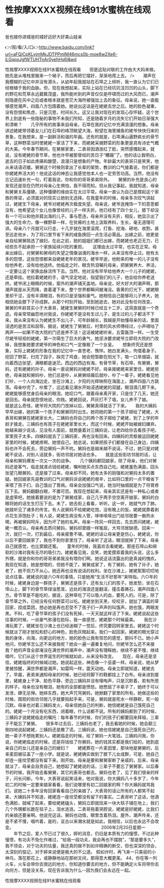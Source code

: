 # 性按摩ⅩXXX视频在线91水蜜桃在线观看
爸也接你进城爸的城好远好大好美山娃亲

👉/观/看/入/口👉http://www.baidu.com/link?url=aFQjCpKLyjmMkJDTPPmIM46mcs0b-moe8w2Xe6-iLGqpxJgfWTUHTnAr0yehHs6i&wd

性按摩ⅩXXX视频在线91水蜜桃在线观看　　但是这贴对联的工作由大大妈来做。她先是从堆栈里搬来一个梯子，而后再把它摆好，渐渐地爬上去。
/>　　潮声在我模糊的记忆中并没有源头，从幼年起我就站在石埠之上倾听，我一直认为它们已经根植于我的血脉。但，现在我想起来，实际上站在已经坑坑洼凹凹的山头，脚下的野花和荒草永远葳蕤茂盛，我所能听到的声音仅仅是呼啸而过的大风而已，潮声则隐遁在风中之后或者根本就是苍茫大海所被强加上去的象征。母亲说，她一直能够感觉潮声，四面八方包围着她。她说出这话是在姥姥去世之后。她的脸色凝重，没有怨恨和焦虑，只是沉思，时间长久。这又让我对现在的发现心存怀疑。这个世界上到底有一些隐秘的事物不未我们所知，还是随着岁月的流失它们开始日渐强大和清晰？　　几乎所有的故事来自母亲，石埠在我的记忆中充满浪漫的想象。母亲讲述姥姥带领着女儿们在石埠的峰顶眺望大海，盼望在海里捕鱼的姥爷快快归来的景象，在我想来，是一副鲜活和谐的年画。还有的就是，石埠满山遍野疯长的骨节草，这种野菜当时使姥姥一家活了下来，而姥姥采摘野菜的形象更是具有诗史气概的大美。今年春节期间，在舅舅家里，二表哥因酒涨红了脸，突然感慨起来，就说，没有姥姥的骨节草，他也许早被那曾经的苦日子“糟蹋”了。他的话让我明白，逝去的日子如此疼痛和酸楚，浪漫只是想象的产物。年龄最大的表哥只是笑笑，他从来话语迟缓。舅舅这个时候则拿出了长辈的架势，教训的口气接着说，你们都是你姥姥养活大的！他说这话的神态让我感觉他本人也一定劳苦功高。当然，他没有忘记迅速补充一句，盯着我说，你和你的哥哥弟弟除外。　　舅舅的补充是良心的发现还是现在仍然对母亲心生惧怕，我不得而知。但从我记事起，我就知道，母亲和舅舅关系僵硬。这种僵硬的缘由实在太过平常。母亲一直认为自己是撑起这个家族的脊梁，必须面对的现实让她别无选择。在我童年的时候，母亲多次叹气讲起过，姥姥生下母亲，姥爷对姥姥再次极度失望。母亲说，姥爷连掩饰一下的意思都没有，他希望这个女儿也像曾经的儿子一样夭折。他已经有了四个女儿，膝下却没有一个可以和他并肩出海的儿子。事与愿违，母亲并没有夭折，相反，她显示出了强大的生命力，像一棵野草一样，在贫瘠的土地上汲取养料，生长，毫无道理可讲。母亲八个月就可以行走，十几岁就在海里滚爬，打鱼、挖海、耕地、收割，甚至远走他乡，为了将口里节省下来的咸鱼换回一点生活必需品。出嫁之前，她更是亲自给舅舅挑选了媳妇，在此之前，她的姐姐们都已出嫁，而姥姥也老迈无力，已经担负不起承担一个家族延续兴旺的重担。　　这理由太过平常，也实在正常。母亲出嫁后，对舅舅和舅母的失望之情像汹涌的海水一样，从来没有停止过。她有太多的怨恨，这些怨恨都来自姥姥老年的景况。姥爷早逝，他盼来的唯一的儿子没有给他养老，没有给他送终。他临走之时，眼含热泪嘱托母亲，把舅舅养大、养活，一定要让这个家族血脉流传下去。当然，他对没有早早给他养大一个儿子的姥姥，还是牵挂。他拉着姥姥的手，语气坚定地说，指望我们的儿子，他会给你养老送终。姥爷闭上眼睛的时候，窗外的潮声铺天盖地。母亲说，好大好大的潮声啊，那潮声就是从天而降，直着灌下来，整个世界都瞬间被淹没。昏黄的灯光下，姥姥眼里却干涩，没有半滴眼泪，有的只是坚强和豪气。她相信自己能够将儿子养大，她相信她会膝下子孙成群。从那个时刻开始，至到她逝去，她对此没有任何改变。　　舅舅的年龄其实小于大表哥，姥姥生舅舅的时候已经五十二岁。这简直就是一个奇迹。母亲常常幽怨地对我说，你姥姥不是没有生过儿子，是生过的儿子都活不下来。我从来没有认为姥姥生不出儿子，可年龄越长，我越是开始懂母亲的话，里面浸透的是苦涩和屈辱。据说，姥姥生了舅舅后，村里的风水师傅经过，小声嘀咕了两声——如果不改大院的门还是养不活！这话被姥姥听来，五雷轰顶一样。一生受尽姥爷轻视的姥姥，第一次萌生了巨大的勇气，她坚决要求姥爷立即将大院的门改掉，我想象她要求姥爷的神色和口气一定像极了一个女皇。　　想象终究还是想象，实际上姥姥的形象在我的记忆中一直苍老、憔悴。她白发满头，佝偻着身子。挖回了野菜，扫完了园子，跺完了鸡食，她会短暂歇在阳光下，吸一口旱烟袋，就向着西边张望，满眼都是迷茫。西边的西边有海，有骨节草，有石埠，有舅舅，舅妈，还有姥姥的孙子。母亲一直说舅妈对姥姥不好。母亲接姥姥来家里住，姥姥拒绝，母亲就和舅妈吵，他们总是吵，从舅舅结婚后就吵，吵了一辈子。姥姥看见他们吵，一个人向海边走，坐在沙滩上，夕阳的光辉映照在海面上，潮声四面八方跳荡。母亲吵完了，吵累了，远远看见潮水开始浸透姥姥的双腿，眼泪滴几颗下来。姥姥能够感觉身后母亲的眼泪，她叹口气，跟着母亲离开家，只是住了几天，她还是回去。母亲就怨恨地说，你贱。姥姥回说，芦灰打不了墙，女儿养不了娘。　　就是这么奇怪，姥爷将大院的门改掉以后，舅舅真得就活了下来。　　我的大姨妈早早出嫁，她的第一个孩子和舅舅同时出生。她将她的第一个孩子掷给了姥姥，大表哥和舅舅在姥姥家长大。二姨妈也将自己的两个孩子掷给了姥姥，到了上学的年龄才接走。三姨妈也有孩子在姥姥家里长大，而这个时候，姥姥开始被媳妇嫌弃。她越来越少说话，见没有人面前，就商量着对三姨妈说，让老四给你去看孩子吧，家里孩子太多。四姨妈就去了三姨妈家，再也没有回来。四姨妈的灵柩被运回姥姥家里的时候，姥姥疼啊，她恨自己。她总说，如果把孩子们都接在自己身边，四姨妈也许不会死去，旁边舅妈一声不吭。舅妈也是越来越不说话，不过，她只是对姥姥不说话，对别人话就多，街坊邻居对她话也多。　　就是这些街坊邻居的话，让母亲和舅妈爆发一次又一次的战争。　　几个姨妈都回娘家，除了母亲，他们对舅妈还是客气，临走就递点钱给姥姥，嘱咐她买点东西自己吃。姥姥羞色满面，回头张望几眼舅妈，还是接了过来。母亲却不同，她有太多的刚强和对舅妈太多的置疑。她回娘家先是教训的口气对舅妈诉说姥姥的艰辛，比如将口里的一点干粮省下来喂了孩子们，自己饿出了胃病。母亲会加强口气说，她当时抽烟就是为了将胃疼压下去。舅妈翻翻白眼，不置可否。我现在想起来，母亲其实还是有一种私心或者是虚荣吧，她接着要说的是为了舅舅成家，自己几乎两手空空离开娘家。舅妈的白眼将她的话生生打压下去。末了，她去街上看看，听听。这一听，她就气炸了肺。她就听见了诸多的传言。有人说舅妈不给姥姥吃饱，没有晚上的饭，姥姥就靠着剥点花生添饱肚子；有人说，姥姥生病没有人管，哆哆嗦嗦出门给邻居要一腕热水喝，再被舅妈呵斥，因为坏了她的名声。母亲一阵风一样回去，先去质问姥姥，姥姥一概否认。母亲再去质问舅妈，舅妈却窦娥一样冤屈，大骂邻居缺德。回来一次，就打一次，打到最后，母亲疲惫不堪。姥姥的话让母亲更是伤心，姥姥说，你以后不要回娘家了，我也不到你家里住了。母亲听了这话，眼泪就掉了下来，母亲自己就感觉，也比窦娥还冤。　　童年的时候，我喜欢去看姥姥。那座石埠山和绵软的沙滩对我有无尽的吸引力。姥姥看见我，会笑，她爱摸索着我的头说，这么多外甥，就是你和你的哥哥弟弟我没有喂你们啊。她说这话流露出的是真诚的愧疚。我现在知道，她是想喂的，但她不能了。舅舅成家了，有了舅妈，她有了孙子，她老了，她不但力不从心，她还再也没有说话的权利。坐在沙滩上，姥姥絮絮叨叨地说点往事。姥姥说的是六○年的事情，只是她用“生活不好那年”来特指。六○年的时候，姥姥身边是一群孩子，舅舅还是孩子，还有女儿们的孩子。她发愁，坐在石埠山上，脚下的骨节草绿油葱茏，远处的海浪还是翻滚，撞击着礁石，潮声四面八方。骨节草是不能吃的，据说，这种草吃了可以吸人的血，要死人的。可是，除了骨节草之外，已经没有任何野菜可以吃。姥姥坐到天黑，咬咬牙，就扯了满篮的草回家，捏成菜团，想必她是再也忍受不了孩子们一声声的叫饿声。她也饿，两眼发黑。不料，吃了骨节草的孩子们没有死掉，一天天就这样活了下来。姥姥说起这些往事的时候，一丝豪气弥漫在脸际，我一直感觉，姥姥那个时候最美。　　我在沙滩玩累了，姥姥坐在沙滩上也已经迷糊了一觉后，终究要回转家里去。姥姥这个时候就淡了刚才放松和舒心的神色，脸色灰暗起来。我们一起回家。姥姥的眼光穿过我的身体，向海，向更远的地方，她的脸色让我有惊恐的感觉，颤抖不已。她小声地问，你姥爷怎么还不来接我呢？她会一遍一遍重复地问，你姥爷怎么还不来接我？她的声音全部淹没在满世界的潮声中，潮声没有理睬她，继续不紧不慢，继续唱吟，它们从这个世界诞生的时候就如此，从来没有改变。　　现在，母亲还是坚信，姥姥临终的时候喊过她。她说起这些，神态像一个巫婆一样。母亲说，她从梦里被惊醒，满世界都是潮声，如雷鸣一样，震天动地。母亲立即就知道，姥姥去了。早晨，表弟来通知母亲的时候，她已经将脚下的鞋都挂上了白布。母亲进到屋里，姥姥身上干净、脸色平静，旁边三姨妈并没有嚎啕声，只是沉默着，若有所思的样子。母亲也没有眼泪，她有的全部都是愤怒。她憋屈了半辈子了，她终于可以发泄，肆无忌惮。她摔东西，她大声咒骂舅妈，她掀翻了家里的所有。她做这些的时候，围观的街坊邻居几乎就要拍起手来，可是，舅妈就是死水一样静默，死一般沉默。母亲也对着三姨妈发火，母亲信她自己的判断，她信姥姥是自己饿死自己的。姥姥一个月没有吃东西，闭着眼，什么话都不说。所有的姨妈都到了的时候，三姨妈才说姥姥临走的嘱托：每年春节的时候，你们的孩子们都要回来拜祖，三辈子不能忘了舅舅。　　很多年过去后，三姨妈也老了，我去看她的时候，她会颠三倒四地说起姥姥，三姨妈还是撒了谎。三姨妈说，她也信姥姥是自己饿死自己的，她一辈子不想拖累别人。姥姥临走的时候，给了舅妈一大笔钱。三姨妈问我，你说，你姥姥临走的时候，还是将钱给了你舅妈，她的钱其实都是我们给的，她到底亲自己的女儿还是亲自己的媳妇？　　姥姥葬在一片麦田里，那块地是舅舅的，后来麦田被征盖了一座小学。就是说，姥姥确实做到了膝下儿女成群，可是，她自己却连一座坟茔都没有留下来。刚开始，母亲是要和舅舅家断了亲戚的，后来，母亲就淡了，母亲会自责自己，她想起了姥姥说的话，三辈子不要忘了舅舅家。以后春节的时候，我开始去看舅舅，其它的表哥也都去。舅妈也老了，见了我们很亲的样子，问长问断。今年，大表哥说起笑话来，他对我说，你大姨妈八十多岁了，今年初二的时候一定要来娘家看看，我们说哪里有初二回娘家的啊？你大姨妈就骂我们，说她二十多年没有回家看看自己的亲娘了。大表哥的话让所有的人都笑不起来，大姨妈并不知道，姥姥连一座坟茔都没有留下的事实。二表哥听了这话，他酒色满脸，就喊了起来，要给姥姥磕头，舅妈立即就找来一块大毯子铺在地上，我们几个外甥都长跪在毯子上，泪水涟涟。二表哥拖着哭腔说，姥姥是好姥姥，比我们的亲娘还要亲啊。他说完这话，舅妈也动情，眼里含着热泪。屋外，潮声传来，还是不紧不慢，唱吟着，是的，亘古以来潮水就是如此，我相信，以后也永远不会改变。　　　　　　　　　　　　　　　　　　　　　2006年2月20日星期一
　　年节之后，爱人节已过了很久，婷的消息，仍旧是本质有力的憧憬，不过此种憧憬，有功夫不免化作难过，“给我一段功夫，我会再也不摆脱”，“那是要多久”，我不领会，对于功夫的估量，我还真的做不到如许精确的断交，但也深深的领会，太深刻的惦记，对于婷来说便是极大的不公道。
假如许时，再飞来一只美丽的小神鸟，落在那花上，或静静地站在那树叉间，那得意大概更美。
	44、你在等一列火车，火车会带你去很远的地方，你知道你要去的地方，但不能确定火车将带你去向何方，但是没关系，现在告诉我为什么--因为我们会永远在一起。

性按摩ⅩXXX视频在线91水蜜桃在线观看
